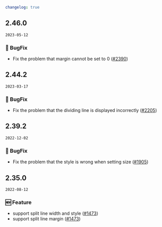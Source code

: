 ```yaml
changelog: true
```

## 2.46.0

`2023-05-12`

### 🐛 BugFix

- Fix the problem that margin cannot be set to 0 ([#2390](https://github.com/arco-design/arco-design-vue/pull/2390))


## 2.44.2

`2023-03-17`

### 🐛 BugFix

- Fix the problem that the dividing line is displayed incorrectly ([#2205](https://github.com/arco-design/arco-design-vue/pull/2205))


## 2.39.2

`2022-12-02`

### 🐛 BugFix

- Fix the problem that the style is wrong when setting size ([#1905](https://github.com/arco-design/arco-design-vue/pull/1905))


## 2.35.0

`2022-08-12`

### 🆕 Feature

- support split line width and style ([#1473](https://github.com/arco-design/arco-design-vue/pull/1473))
- support split line margin ([#1473](https://github.com/arco-design/arco-design-vue/pull/1473))

